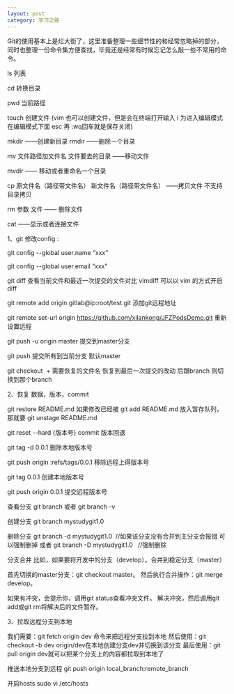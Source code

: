 ```yaml
---
layout: post
category: 学习之路
---
```


Git的使用基本上是烂大街了，这里准备整理一些细节性的和经常忽略掉的部分，同时也整理一份命令集方便查找，毕竟还是经常有时候忘记怎么敲一些不常用的命令。

ls 列表

cd 转换目录

pwd 当前路径

touch 创建文件  (vim 也可以创建文件，但是会在终端打开输入 i 为进入编辑模式 在编辑模式下面 esc 再 :wq回车就是保存关闭)

mkdir ——创建新目录   rmdir ——删除一个目录     

mv 文件路径加文件名    文件要去的目录 ——移动文件

mvdir —— 移动或者重命名一个目录

cp 原文件名（路径带文件名）   新文件名（路径带文件名） ——拷贝文件  不支持目录拷贝

rm 参数  文件  —— 删除文件

cat  ——显示或者连接文件



1、git 修改config :

git config --global user.name “xxx”

git config --global user.email “xxx”

git diff  查看当前文件和最近一次提交的文件对比  vimdiff 可以以 vim 的方式开启 diff

git remote add origin gitlab@ip:root/test.git   添加git远程地址

git remote set-url origin  https://github.com/xilankong/JFZPodsDemo.git  重新设置远程

git push -u origin master  提交到master分支 

git push    提交所有到当前分支  默认master

git checkout  +  需要恢复的文件名 恢复到最后一次提交的改动  后跟branch 则切换到那个branch

2、恢复 数据，版本，commit

git restore README.md 如果修改已经被 git add README.md 放入暂存队列，那就要
git unstage README.md

git reset --hard {版本号}  commit 版本回退

git tag -d 0.0.1 删除本地版本号

git push origin :refs/tags/0.0.1 移除远程上得版本号

git tag 0.0.1 创建本地版本号

git push origin 0.0.1 提交远程版本号

查看分支
git branch   或者   git branch -v

创建分支
git branch mystudygit1.0

删除分支
git branch -d mystudygit1.0  //如果该分支没有合并到主分支会报错 可以强制删掉
或者
git branch -D mystudygit1.0   //强制删除

分支合并
比如，如果要将开发中的分支（develop），合并到稳定分支（master）

首先切换的master分支：git checkout master。
然后执行合并操作：git merge develop。


如果有冲突，会提示你，调用git status查看冲突文件。
解决冲突，然后调用git add或git rm将解决后的文件暂存。


3、拉取远程分支到本地

我们需要：git fetch origin dev 命令来把远程分支拉到本地
然后使用：git checkout -b dev origin/dev在本地创建分支dev并切换到该分支
最后使用：git pull origin dev就可以把某个分支上的内容都拉取到本地了

推送本地分支到远程 git push origin local_branch:remote_branch

开启hosts  sudo vi /etc/hosts    